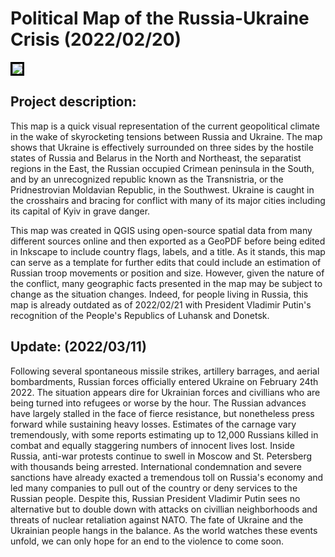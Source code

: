 # Political Map of the Russia-Ukraine Crisis (2022/02/20)

<img style="border:3px solid black;" src="ukrainerussiaMAP.svg?raw=true"/>

## Project description:
This map is a quick visual representation of the current geopolitical climate in the wake of skyrocketing tensions between Russia and Ukraine. The map shows that Ukraine is effectively surrounded on three sides by the hostile states of Russia and Belarus in the North and Northeast, the separatist regions in the East, the Russian occupied Crimean peninsula in the South, and by an unrecognized republic known as the Transnistria, or the Pridnestrovian Moldavian Republic, in the Southwest. Ukraine is caught in the crosshairs and bracing for conflict with many of its major cities including its capital of Kyiv in grave danger. <br>

This map was created in QGIS using open-source spatial data from many different sources online and then exported as a GeoPDF before being edited in Inkscape to include country flags, labels, and a title. As it stands, this map can serve as a template for further edits that could include an estimation of Russian troop movements or position and size. However, given the nature of the conflict, many geographic facts presented in the map may be subject to change as the situation changes. Indeed, for people living in Russia, this map is already outdated as of 2022/02/21 with President Vladimir Putin's recognition of the People's Republics of Luhansk and Donetsk. <br>

## Update: (2022/03/11)
Following several spontaneous missile strikes, artillery barrages, and aerial bombardments, Russian forces officially entered Ukraine on February 24th 2022. The situation appears dire for Ukrainian forces and civillians who are being turned into refugees or worse by the hour. The Russian advances have largely stalled in the face of fierce resistance, but nonetheless press forward while sustaining heavy losses. Estimates of the carnage vary tremendously, with some reports estimating up to 12,000 Russians killed in combat and equally staggering numbers of innocent lives lost. Inside Russia, anti-war protests continue to swell in Moscow and St. Petersberg with thousands being arrested. International condemnation and severe sanctions have already exacted a tremendous toll on Russia's economy and led many companies to pull out of the country or deny services to the Russian people. Despite this, Russian President Vladimir Putin sees no alternative but to double down with attacks on civillian neighborhoods and threats of nuclear retaliation against NATO. The fate of Ukraine and the Ukrainian people hangs in the balance. As the world watches these events unfold, we can only hope for an end to the violence to come soon. 


